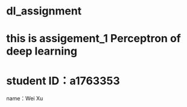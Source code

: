 # dl_assignment
# this is assigement_1 Perceptron of deep learning
# student ID：a1763353 
name：Wei Xu
